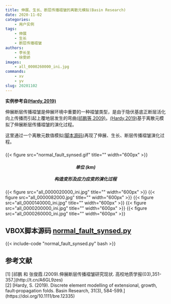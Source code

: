 ```yaml
---
title: 伸展、生长、断层传播褶皱的离散元模拟(Basin Research)
date: 2020-11-02
categories:
    - 用户实例
tags:
    - 伸展
    - 生长
    - 断层传播褶皱
authors:
    - 李长圣
    - 徐雯峤
images:
    - all_0000260000_ini.jpg
commands:
    - xv
    - yv
slug: 20201102
---
```


**实例参考自[(Hardy,2019)](#refer-hardy2019)**

伸展断层传播褶皱是伸展环境中重要的一种褶皱类型，是由于隐伏基底正断层活化向上传播而引起上覆地层发生的弯曲[(祁鹏等,2009)](#refer-qi2009)。[(Hardy,2019)](#refer-hardy2019)基于离散元模拟了伸展断层传播褶皱的演化过程。  

这里通过一个离散元数值模拟[(脚本源码)](#refer-code-1)再现了伸展、生长、断层传播褶皱演化过程。  


<h5> </h5>
{{< figure src="normal_fault_synsed.gif" title="" width="600px" >}}
<center><h5>单位 (km)<br><br>构造变形及应力应变的演化过程</h5></center>

{{< figure src="all_0000020000_ini.jpg" title="" width="600px" >}}
{{< figure src="all_0000082000.jpg" title="" width="600px" >}}
{{< figure src="all_0000140000_ini.jpg" title="" width="600px" >}}
{{< figure src="all_0000200000_ini.jpg" title="" width="600px" >}}
{{< figure src="all_0000260000_ini.jpg" title="" width="600px" >}}


<div id="refer-code-1"></div>

## VBOX脚本源码 [normal_fault_synsed.py](normal_fault_synsed.py)


{{< include-code "normal_fault_synsed.py" bash >}}

## 参考文献

<div id="refer-qi2009"></div>
[1] [祁鹏 和 张俊霞.(2009).伸展断层传播褶皱研究现状. 高校地质学报(03),351-357.](http://t.cn/A6GL9zes)  

<div id="refer-hardy2019"></div>
[2] [Hardy, S. (2019). Discrete element modelling of extensional, growth, fault‐propagation folds. Basin Research, 31(3), 584-599.](https://doi.org/10.1111/bre.12335)  




